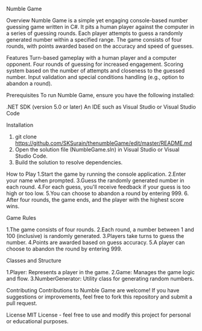 Numble Game

Overview
Numble Game is a simple yet engaging console-based number guessing game written in C#. It pits a human player against the computer in a series of guessing rounds. Each player attempts to guess a randomly generated number within a specified range. The game consists of four rounds, with points awarded based on the accuracy and speed of guesses.

Features
Turn-based gameplay with a human player and a computer opponent.
Four rounds of guessing for increased engagement.
Scoring system based on the number of attempts and closeness to the guessed number.
Input validation and special conditions handling (e.g., option to abandon a round).


Prerequisites
To run Numble Game, ensure you have the following installed:

.NET SDK (version 5.0 or later)
An IDE such as Visual Studio or Visual Studio Code

Installation

1. git clone https://github.com/SKSurain/thenumbleGame/edit/master/README.md
2. Open the solution file (NumbleGame.sln) in Visual Studio or Visual Studio Code.
3. Build the solution to resolve dependencies.

How to Play
1.Start the game by running the console application.
2.Enter your name when prompted.
3.Guess the randomly generated number in each round.
4.For each guess, you'll receive feedback if your guess is too high or too low.
5.You can choose to abandon a round by entering 999.
6. After four rounds, the game ends, and the player with the highest score wins.

Game Rules

1.The game consists of four rounds.
2.Each round, a number between 1 and 100 (inclusive) is randomly generated.
3.Players take turns to guess the number.
4.Points are awarded based on guess accuracy.
5.A player can choose to abandon the round by entering 999.

Classes and Structure

1.Player: Represents a player in the game.
2.Game: Manages the game logic and flow.
3.NumberGenerator: Utility class for generating random numbers.

Contributing
Contributions to Numble Game are welcome! If you have suggestions or improvements, feel free to fork this repository and submit a pull request.

License
MIT License - feel free to use and modify this project for personal or educational purposes.

